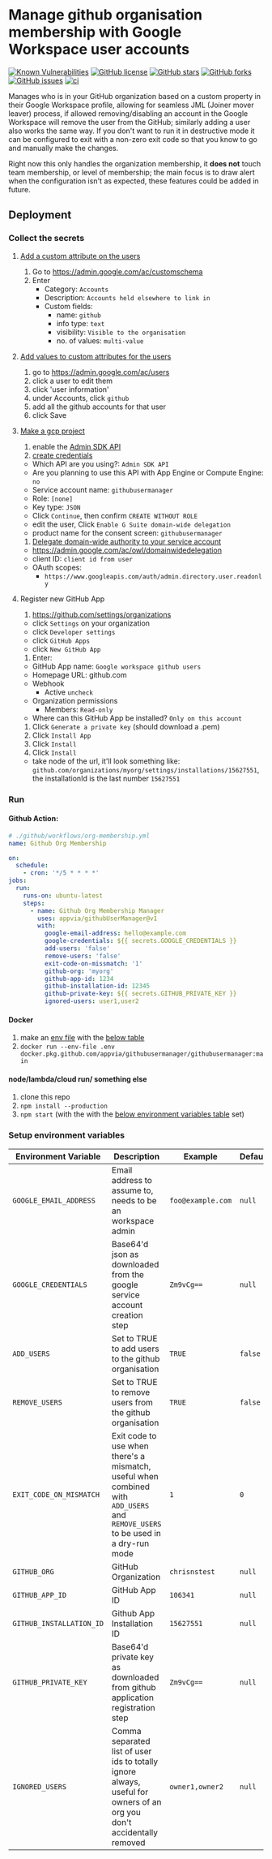 # Manage github organisation membership with Google Workspace user accounts

[![Known Vulnerabilities](https://snyk.io/test/github/appvia/githubUserManager/badge.svg)](https://snyk.io/test/github/appvia/githubUserManager)
[![GitHub license](https://img.shields.io/github/license/appvia/githubUserManager)](https://github.com/appvia/githubUserManager/blob/main/LICENSE)
[![GitHub stars](https://img.shields.io/github/stars/appvia/githubusermanager)](https://github.com/appvia/githubusermanager/stargazers)
[![GitHub forks](https://img.shields.io/github/forks/appvia/githubusermanager)](https://github.com/appvia/githubusermanager/network)
[![GitHub issues](https://img.shields.io/github/issues/appvia/githubusermanager)](https://github.com/appvia/githubusermanager/issues)
[![ci](https://github.com/appvia/githubUserManager/actions/workflows/ci.yml/badge.svg)](https://github.com/appvia/githubUserManager/actions/workflows/ci.yml)

Manages who is in your GitHub organization based on a custom property in their Google Workspace profile, allowing for seamless JML (Joiner mover leaver) process, if allowed removing/disabling an account in the Google Workspace will remove the user from the GitHub; similarly adding a user also works the same way. If you don't want to run it in destructive mode it can be configured to exit with a non-zero exit code so that you know to go and manually make the changes.

Right now this only handles the organization membership, it **does not** touch team membership, or level of membership; the main focus is to draw alert when the configuration isn't as expected, these features could be added in future.

## Deployment

### Collect the secrets

1.  [Add a custom attribute on the users](https://support.google.com/a/answer/6208725?hl=en#zippy=%2Cadd-a-new-custom-attribute)

    1. Go to https://admin.google.com/ac/customschema
    1. Enter
       - Category: `Accounts`
       - Description: `Accounts held elsewhere to link in`
       - Custom fields:
         - name: `github`
         - info type: `text`
         - visibility: `Visible to the organisation`
         - no. of values: `multi-value`

1.  [Add values to custom attributes for the users](https://support.google.com/a/answer/6208725?hl=en#add_value)

    1.  go to https://admin.google.com/ac/users
    1.  click a user to edit them
    1.  click 'user information'
    1.  under Accounts, click `github`
    1.  add all the github accounts for that user
    1.  click Save

1.  [Make a gcp project](https://console.cloud.google.com/projectcreate)

    1. enable the [Admin SDK API](https://console.cloud.google.com/apis/library/admin.googleapis.com?q=workspace%20admin&id=d0a160dd-c410-4fd0-a951-c47e05309cb9)
    1. [create credentials](https://console.cloud.google.com/apis/credentials/wizard?project=githubusermanager)

    - Which API are you using?: `Admin SDK API`
    - Are you planning to use this API with App Engine or Compute Engine: `no`
    - Service account name: `githubusermanager`
    - Role: `[none]`
    - Key type: `JSON`
    - Click `Continue`, then confirm `CREATE WITHOUT ROLE`
    - edit the user, Click `Enable G Suite domain-wide delegation`
    - product name for the consent screen: `githubusermanager`

    1. [Delegate domain-wide authority to your service account](https://developers.google.com/admin-sdk/directory/v1/guides/delegation)

    - https://admin.google.com/ac/owl/domainwidedelegation
    - client ID: `client id from user`
    - OAuth scopes:
      - `https://www.googleapis.com/auth/admin.directory.user.readonly`

1.  Register new GitHub App
    1. https://github.com/settings/organizations
    - click `Settings` on your organization
    - click `Developer settings`
    - click `GitHub Apps`
    - click `New GitHub App`
    1. Enter:
    - GitHub App name: `Google workspace github users`
    - Homepage URL: github.com
    - Webhook
      - Active `uncheck`
    - Organization permissions
      - Members: `Read-only`
    - Where can this GitHub App be installed? `Only on this account`
    1. Click `Generate a private key` (should download a .pem)
    1. Click `Install App`
    1. Click `Install`
    1. Click `Install`
    - take node of the url, it'll look something like: `github.com/organizations/myorg/settings/installations/15627551`, the installationId is the last number `15627551`

### Run

#### Github Action:

```yaml
# ./github/workflows/org-membership.yml
name: Github Org Membership

on:
  schedule:
    - cron: '*/5 * * * *'
jobs:
  run:
    runs-on: ubuntu-latest
    steps:
      - name: Github Org Membership Manager
        uses: appvia/githubUserManager@v1
        with:
          google-email-address: hello@example.com
          google-credentials: ${{ secrets.GOOGLE_CREDENTIALS }}
          add-users: 'false'
          remove-users: 'false'
          exit-code-on-missmatch: '1'
          github-org: 'myorg'
          github-app-id: 1234
          github-installation-id: 12345
          github-private-key: ${{ secrets.GITHUB_PRIVATE_KEY }}
          ignored-users: user1,user2
```

#### Docker

1. make an [env file](https://www.digitalocean.com/community/tutorials/how-to-read-and-set-environmental-and-shell-variables-on-linux) with the [below table](#Setup-environment-variables)
1. `docker run --env-file .env docker.pkg.github.com/appvia/githubusermanager/githubusermanager:main`

#### node/lambda/cloud run/ something else

1.  clone this repo
1.  `npm install --production`
1.  `npm start` (with the with the [below environment variables table](#Setup-environment-variables) set)

### Setup environment variables

| Environment Variable     | Description                                                                                                                     | Example           | Default |
| ------------------------ | ------------------------------------------------------------------------------------------------------------------------------- | ----------------- | ------- |
| `GOOGLE_EMAIL_ADDRESS`   | Email address to assume to, needs to be an workspace admin                                                                      | `foo@example.com` | `null`  |
| `GOOGLE_CREDENTIALS`     | Base64'd json as downloaded from the google service account creation step                                                       | `Zm9vCg==`        | `null`  |
| `ADD_USERS`              | Set to TRUE to add users to the github organisation                                                                             | `TRUE`            | `false` |
| `REMOVE_USERS`           | Set to TRUE to remove users from the github organisation                                                                        | `TRUE`            | `false` |
| `EXIT_CODE_ON_MISMATCH`  | Exit code to use when there's a mismatch, useful when combined with `ADD_USERS` and `REMOVE_USERS` to be used in a dry-run mode | `1`               | `0`     |
| `GITHUB_ORG`             | GitHub Organization                                                                                                             | `chrisnstest`     | `null`  |
| `GITHUB_APP_ID`          | GitHub App ID                                                                                                                   | `106341`          | `null`  |
| `GITHUB_INSTALLATION_ID` | Github App Installation ID                                                                                                      | `15627551`        | `null`  |
| `GITHUB_PRIVATE_KEY`     | Base64'd private key as downloaded from github application registration step                                                    | `Zm9vCg==`        | `null`  |
| `IGNORED_USERS`          | Comma separated list of user ids to totally ignore always, useful for owners of an org you don't accidentally removed           | `owner1,owner2`   | `null`  |
